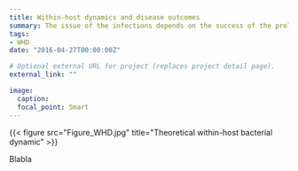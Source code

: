 ```yaml
---
title: Within-host dynamics and disease outcomes
summary: The issue of the infections depends on the success of the proliferation within the host. Mixing theoretical and empirical approaches, we study what influences pathogen dynamics and its implication on disease outcome.
tags:
- WHD
date: "2016-04-27T00:00:00Z"

# Optional external URL for project (replaces project detail page).
external_link: ""

image:
  caption:
  focal_point: Smart
---
```


{{< figure src="Figure_WHD.jpg" title="Theoretical within-host bacterial dynamic" >}}

Blabla

